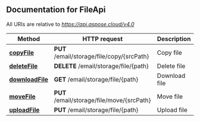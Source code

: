 ## Documentation for FileApi

All URIs are relative to *https://api.aspose.cloud/v4.0*

Method | HTTP request | Description
------------- | ------------- | -------------
[**copyFile**](FileApi.md#copyFile) | **PUT** /email/storage/file/copy/{srcPath} | Copy file
[**deleteFile**](FileApi.md#deleteFile) | **DELETE** /email/storage/file/{path} | Delete file
[**downloadFile**](FileApi.md#downloadFile) | **GET** /email/storage/file/{path} | Download file
[**moveFile**](FileApi.md#moveFile) | **PUT** /email/storage/file/move/{srcPath} | Move file
[**uploadFile**](FileApi.md#uploadFile) | **PUT** /email/storage/file/{path} | Upload file

            